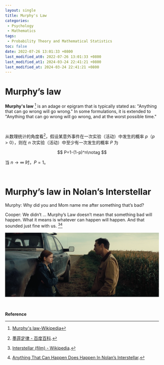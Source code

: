 ```yaml
---
layout: single
title: Murphy's Law
categories:
 - Psychology
 - Mathematics
tags: 
 - Probability Theory and Mathematical Statistics
toc: false
date: 2022-07-26 13:01:33 +0800
last_modified_at0: 2022-07-26 13:01:33 +0800
last_modified_at1: 2024-03-24 22:41:21 +0800
last_modified_at: 2024-03-24 22:41:21 +0800
---
```

# Murphy’s law

**Murphy's law** [^1] is an adage or epigram that is typically stated as: "Anything that can go wrong will go wrong." In some formulations, it is extended to "Anything that can go wrong will go wrong, and at the worst possible time."

<br>

从数理统计的角度看[^2]，假设某意外事件在一次实验（活动）中发生的概率 $p$（$p>0$），则在 $n$ 次实验（活动）中至少有一次发生的概率 $P$ 为

$$
P=1-(1-p)^n\notag
$$

当 $n\rightarrow\infty$ 时，$P=1$。

<br>

# Murphy’s law in Nolan’s Interstellar

Murphy: Why did you and Mom name me after something that’s bad?

Cooper: We didn’t ... Murphy’s Law doesn’t mean that something bad will happen. What it means is whatever can happen will happen. And that sounded just fine with us. [^3][^4]

![image-20240324231958732](https://raw.githubusercontent.com/HelloWorld-1017/blog-images/main/imgs/202403242321680.png)

<br>

**Reference**

[^1]: [Murphy's law-Wikipedia](https://en.wikipedia.org/wiki/Murphy%27s_law)
[^2]: [墨菲定律 - 百度百科](https://baike.baidu.com/item/%E5%A2%A8%E8%8F%B2%E5%AE%9A%E5%BE%8B/746284).
[^3]: [Interstellar (film) - Wikipedia](https://en.wikipedia.org/wiki/Interstellar_(film)).
[^4]: [Anything That Can Happen Does Happen In Nolan’s Interstellar](https://www.filmcompanion.in/readers-articles/interstellar-netflix-anything-that-can-happen-does-happen-christopher-nolan-christopher-nolan-matthew-mcconaughey-jessica-chastain).